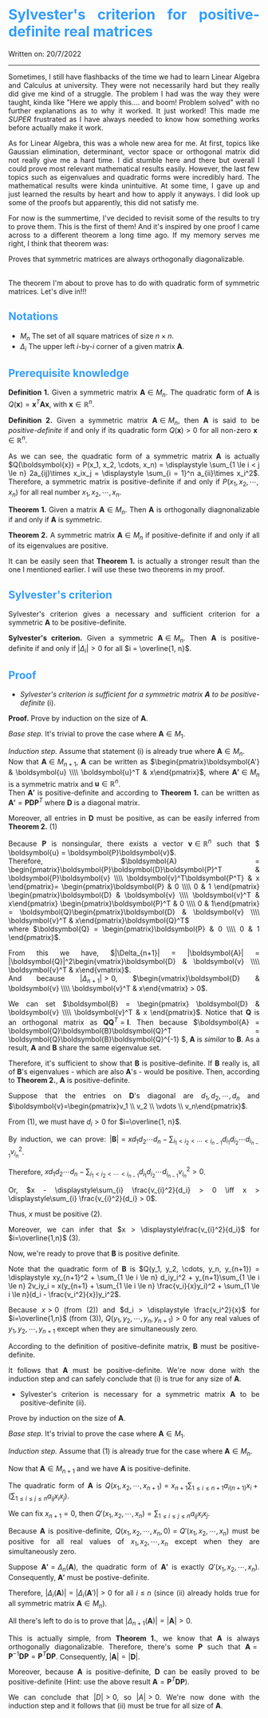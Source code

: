 <div style="text-align: justify">

# <span style="color:#339CFF"> Sylvester's criterion for positive-definite real matrices </span>
Written on: 20/7/2022
<hr>

Sometimes, I still have flashbacks of the time we had to learn Linear Algebra and Calculus at university. They were not necessarily hard but they really did give me kind of a struggle. The problem I had was the way they were taught, kinda like "Here we apply this.... and boom! Problem solved" with no further explanations as to why it worked. It just worked! This made me *SUPER* frustrated as I have always needed to know how something works before actually make it work.

As for Linear Algebra, this was a whole new area for me. At first, topics like Gaussian elimination, determinant, vector space or orthogonal matrix did not really give me a hard time. I did stumble here and there but overall I could prove most relevant mathematical results easily. However, the last few topics such as eigenvalues and quadratic forms were incredibly hard. The mathematical results were kinda unintuitive. At some time, I gave up and just learned the results by heart and how to apply it anyways. I did look up some of the proofs but apparently, this did not satisfy me.

For now is the summertime, I've decided to revisit some of the results to try to prove them. This is the first of them! And it's inspired by one proof I came across to a different theorem a long time ago. If my memory serves me right, I think that theorem was:

<div class="card card-body"> Proves that symmetric matrices are always orthogonally diagonalizable. </div>

<br>

The theorem I'm about to prove has to do with quadratic form of symmetric matrices. Let's dive in!!!


## <span style="color:#339CFF"> Notations </span>

* $M_n$ The set of all square matrices of size $n \times n$.
* $\Delta_i$ The upper left $i$-by-$i$ corner of a given matrix $\boldsymbol{A}$.
## <span style="color:#339CFF"> Prerequisite knowledge </span>


**Definition 1.** Given a symmetric matrix $\boldsymbol{A} \in M_n$. The quadratic form of $\boldsymbol{A}$ is $Q(\boldsymbol{x}) = \boldsymbol{x}^T\boldsymbol{A}\boldsymbol{x}$, with $\boldsymbol{x} \in \mathbb{R}^n$.

**Definition 2.** Given a symmetric matrix $\boldsymbol{A} \in M_n$, then $\boldsymbol{A}$ is said to be *positive-definite* if and only if its quadratic form $Q(\boldsymbol{x}) > 0$ for all non-zero $\boldsymbol{x} \in \mathbb{R}^n$.

As we can see, the quadratic form of a symmetric matrix $\boldsymbol{A}$ is actually $Q(\boldsymbol{x}) = P(x_1, x_2, \cdots, x_n) = \displaystyle \sum_{1 \le i < j \le n} 2a_{ij}\times x_ix_j = \displaystyle \sum_{i = 1}^n a_{ii}\times x_i^2$. Therefore, a symmetric matrix is positive-definite if and only if $P(x_1, x_2, \cdots, x_n)$ for all real number $x_1, x_2, \cdots, x_n$.

**Theorem 1.** Given a matrix $\boldsymbol{A} \in M_n$. Then $\boldsymbol{A}$ is orthogonally diagnonalizable if and only if $\boldsymbol{A}$ is symmetric.

**Theorem 2.** A symmetric matrix $\boldsymbol{A} \in M_n$ if positive-definite if and only if all of its eigenvalues are positive.

It can be easily seen that **Theorem 1.** is actually a stronger result than the one I mentioned earlier. I will use these two theorems in my proof.
## <span style="color:#339CFF"> Sylvester's criterion</span>

Sylvester's criterion gives a necessary and sufficient criterion for a symmetric $\boldsymbol{A}$ to be positive-definite.

**Sylvester's criterion.** Given a symmetric $\boldsymbol{A} \in M_n$. Then $\boldsymbol{A}$ is positive-definite if and only if $|\Delta_i| > 0$ for all $i = \overline{1, n}$.

## <span style="color:#339CFF"> Proof</span>

* *Sylvester's criterion is sufficient for a symmetric matrix $\boldsymbol{A}$ to be positive-definite* (i).

**Proof.** Prove by induction on the size of $\boldsymbol{A}$.

*Base step.* It's trivial to prove the case where $\boldsymbol{A} \in M_1$.

*Induction step.* Assume that statement (i) is already true where $\boldsymbol{A} \in M_n$.  
Now that $\boldsymbol{A} \in M_{n+1}$, $\boldsymbol{A}$ can be written as $\begin{pmatrix}\boldsymbol{A'} & \boldsymbol{u} \\\\ \boldsymbol{u}^T & x\end{pmatrix}$, where $\boldsymbol{A'} \in M_n$ is a symmetric matrix and $\boldsymbol{u} \in \mathbb{R}^n$.  
Then $\boldsymbol{A'}$ is positive-definite and according to **Theorem 1.** can be written as $\boldsymbol{A'} = \boldsymbol{P}\boldsymbol{D}\boldsymbol{P}^{T}$ where  $\boldsymbol{D}$ is a diagonal matrix. 

Moreover, all entries in $\boldsymbol{D}$ must be positive, as can be easily inferred from **Theorem 2.** (1)  

Because $\boldsymbol{P}$ is nonsingular, there exists a vector $\boldsymbol{v} \in \mathbb{R}^n$ such that $ \boldsymbol{u} = \boldsymbol{P}\boldsymbol{v}$.  
Therefore, $\boldsymbol{A} = \begin{pmatrix}\boldsymbol{P}\boldsymbol{D}\boldsymbol{P}^T & \boldsymbol{P}\boldsymbol{v} \\\\ \boldsymbol{v}^T\boldsymbol{P^T} & x \end{pmatrix}= \begin{pmatrix}\boldsymbol{P} & 0 \\\\ 0 & 1 \end{pmatrix} \begin{pmatrix}\boldsymbol{D} & \boldsymbol{v} \\\\ \boldsymbol{v}^T & x\end{pmatrix} \begin{pmatrix}\boldsymbol{P}^T & 0 \\\\ 0 & 1\end{pmatrix} = \boldsymbol{Q}\begin{pmatrix}\boldsymbol{D} & \boldsymbol{v} \\\\ \boldsymbol{v}^T & x\end{pmatrix}\boldsymbol{Q}^T$  
where $\boldsymbol{Q} = \begin{pmatrix}\boldsymbol{P} & 0 \\\\ 0 & 1 \end{pmatrix}$.

From this we have, $|\Delta_{n+1}| = |\boldsymbol{A}| = |\boldsymbol{Q}|^2\begin{vmatrix}\boldsymbol{D} & \boldsymbol{v} \\\\ \boldsymbol{v}^T & x\end{vmatrix}$.  
And because $|\Delta_{n+1}|> 0$, $\begin{vmatrix}\boldsymbol{D} & \boldsymbol{v} \\\\ \boldsymbol{v}^T & x\end{vmatrix} > 0$.

We can set $\boldsymbol{B} = \begin{pmatrix} \boldsymbol{D} & \boldsymbol{v} \\\\ \boldsymbol{v}^T & x \end{pmatrix}$. Notice that $\boldsymbol{Q}$ is an orthogonal matrix as $\boldsymbol{Q}\boldsymbol{Q}^T = \boldsymbol{I}$. Then because $\boldsymbol{A} = \boldsymbol{Q}\boldsymbol{B}\boldsymbol{Q}^T = \boldsymbol{Q}\boldsymbol{B}\boldsymbol{Q}^{-1} $, $\boldsymbol{A}$ is *similar* to $\boldsymbol{B}$. As a result, $\boldsymbol{A}$ and $\boldsymbol{B}$ share the same eigenvalue set.

Therefore, it's sufficient to show that $\boldsymbol{B}$ is positive-definite. If $\boldsymbol{B}$ really is, all of $\boldsymbol{B}$'s eigenvalues - which are also $\boldsymbol{A}$'s - would be positive. Then, according to **Theorem 2.**, $\boldsymbol{A}$ is positive-definite.

Suppose that the entries on $\boldsymbol{D}$'s diagonal are $d_1, d_2, \cdots, d_n$ and $\boldsymbol{v}=\begin{pmatrix}v_1 \\ v_2 \\ \vdots \\ v_n\end{pmatrix}$.

From (1), we must have $d_i > 0$ for $i=\overline{1, n}$.

By induction, we can prove: $|\boldsymbol{B}| = xd_1d_2\cdots d_n - \displaystyle\sum_{i_1 < i_2 < \cdots < i_{n-1}} d_{i_1}d_{i_2}\cdots d_{i_{n-1}}v_{i_n}^2$.

Therefore, $xd_1d_2\cdots d_n - \displaystyle\sum_{i_1 < i_2 < \cdots < i_{n-1}} d_{i_1}d_{i_2}\cdots d_{i_{n-1}}v_{i_n}^2 > 0$.

Or, $x - \displaystyle\sum_{i} \frac{v_{i}^2}{d_i} > 0 \iff x > \displaystyle\sum_{i} \frac{v_{i}^2}{d_i} > 0$.

Thus, $x$ must be positive (2).

Moreover, we can infer that $x > \displaystyle\frac{v_{i}^2}{d_i}$ for $i=\overline{1,n}$ (3).

Now, we're ready to prove that $\boldsymbol{B}$ is positive definite.

Note that the quadratic form of $\boldsymbol{B}$ is $Q(y_1, y_2, \cdots, y_n, y_{n+1}) = \displaystyle xy_{n+1}^2 + \sum_{1 \le i \le n} d_iy_i^2 + y_{n+1}\sum_{1 \le i \le n} 2v_iy_i = x(y_{n+1} + \sum_{1 \le i \le n} \frac{v_i}{x}y_i)^2 + \sum_{1 \le i \le n}(d_i - \frac{v_i^2}{x})y_i^2$.

Because $x > 0$ (from (2)) and $d_i > \displaystyle \frac{v_i^2}{x}$ for $i=\overline{1,n}$ (from (3)), $Q(y_1, y_2, \cdots, y_n, y_{n+1}) > 0$ for any real values of $y_1, y_2, \cdots, y_{n+1}$ except when they are simultaneously zero.

According to the definition of positive-definite matrix, $\boldsymbol{B}$ must be positive-definite.

It follows that $\boldsymbol{A}$ must be positive-definite. We're now done with the induction step and can safely conclude that (i) is true for any size of $\boldsymbol{A}$.

* Sylvester's criterion is necessary for a symmetric matrix $\boldsymbol{A}$ to be positive-definite (ii).

Prove by induction on the size of $\boldsymbol{A}$.

*Base step.* It's trivial to prove the case where $\boldsymbol{A} \in M_1$.

*Induction step.* Assume that (1) is already true for the case where $\boldsymbol{A} \in M_n$.

Now that $\boldsymbol{A} \in M_{n+1}$ and we have $\boldsymbol{A}$ is positive-definite.

The quadratic form of $\boldsymbol{A}$ is $Q(x_1, x_2, \cdots, x_{n+1}) = \displaystyle x_{n+1}\sum_{1 \le i \le n + 1} a_{i(n+1)}x_i +(\sum_{1 \le i \le j \le n}a_{ij}x_ix_j)$.

We can fix $x_{n+1} = 0$, then $Q'(x_1, x_2, \cdots, x_n) = \sum_{1 \le i \le j \le n}a_{ij}x_ix_j$.

Because $\boldsymbol{A}$ is positive-definite, $Q(x_1, x_2, \cdots, x_n, 0) = Q'(x_1, x_2, \cdots, x_n)$ must be positive for all real values of $x_1, x_2, \cdots, x_n$ except when they are simultaneously zero.

Suppose $\boldsymbol{A'} = \Delta_n(\boldsymbol{A})$, the quadratic form of $\boldsymbol{A'}$ is exactly $Q'(x_1, x_2, \cdots, x_n)$. Consequently, $\boldsymbol{A'}$ must be postive-definite.

Therefore, $|\Delta_i(\boldsymbol{A})| = |\Delta_i(\boldsymbol{A}')| > 0$ for all $i \le n$ (since (ii) already holds true for all symmetric matrix $\boldsymbol{A} \in M_n$).

All there's left to do is to prove that $|\Delta_{n+1}(\boldsymbol{A})| = |\boldsymbol{A}| > 0$.

This is actually simple, from **Theorem 1.**, we know that $\boldsymbol{A}$ is always orthogonally diagonalizable. Therefore, there's some $\boldsymbol{P}$ such that $\boldsymbol{A} = \boldsymbol{P}^{-1}\boldsymbol{D}\boldsymbol{P} = \boldsymbol{P}^{T}\boldsymbol{D}\boldsymbol{P}$. Consequently, $|\boldsymbol{A}| = |\boldsymbol{D}|$.

Moreover, because $\boldsymbol{A}$ is positive-definite, $\boldsymbol{D}$ can be easily proved to be positive-definite (Hint: use the above result $\boldsymbol{A}= \boldsymbol{P}^{T}\boldsymbol{D}\boldsymbol{P}$).

We can conclude that $|D| > 0$, so $|A| > 0$. We're now done with the induction step and it follows that (ii) must be true for all size of $\boldsymbol{A}$.
</div>
